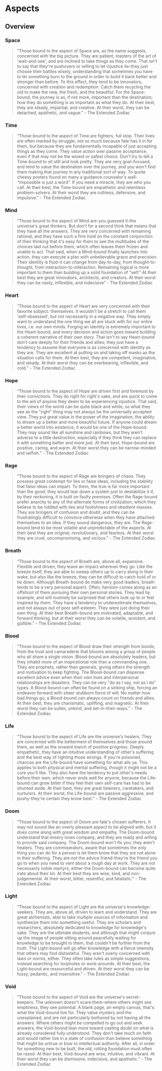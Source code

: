 # Aspects

## Overview

### Space
>“Those bound to the aspect of Space are, as the name suggests, concerned with the big picture. They are patient, masters of the art of 'wait-and-see', and are inclined to take things as they come. That isn't to say that they're pushovers or willing to let injustice lie-they just choose their battles wisely, understanding that sometimes you have to let something burn to the ground in order to build it back better and stronger than before. To this effect, they tend to be innovators, concerned with creation and redemption. Catch them recycling the old to make the new, the fresh, and the beautiful. For the Space-bound, the journey is as, if not more, important than the destination; how they do something is as important as what they do. At their best, they are steady, impartial, and creative. At their worst, they can be detached, apathetic, and vague.”
> \- The Extended Zodiac

### Time
>“Those bound to the aspect of Time are fighters, full stop. Their lives are often marked by struggle, not so much because fate has it in for them, but because they are fundamentally incapable of just accepting things as they come. They value action over passive acceptance, even if that may not be the wisest or safest choice. Don't try to tell a Time-bound to sit still and look pretty. They are very goal-focused, and tend to value the destination over the journey, and you won't find them making that journey in any traditional sort of way. To quote cheesy posters found on many a guidance counselor's wall-"impossible is just a word". If you need a miracle, they are who you call. At their best, the Time-bound are empathetic and relentless problem-solvers. At their worst they are ruthless, defensive, and impulsive.”
> \- The Extended Zodiac

### Mind
>“Those bound to the aspect of Mind are-you guessed it-the universe's great thinkers. But don't for a second think that means that they have all the answers. They are very concerned with remaining rational, and they have such a firm hold on the constant conjunction of their thinking that it's easy for them to see the multitudes of the choices laid out before them, which often leaves them frozen and unable to act. That said, when a Mind-bound finally launches into action, they can execute a plan with unbelievable grace and precision. Their identity is fluid-it can change from day-to-day, from thought-to-thought, from interaction-to-interaction. Remaining logical is more important to them than building up a solid foundation of "self." At their best they are great innovators, architects, and creators. At their worst they can be nasty, inflexible, and indecisive”
> \- The Extended Zodiac

### Heart
>“Those bound to the aspect of Heart are very concerned with their favorite subject: themselves. It wouldn't be a stretch to call them 'self-obsessed', but not necessarily in a negative way. They simply want to understand the one thing we all are stuck with for our entire lives, i.e. our own minds. Forging an identity is extremely important to the Heart-bound, and every decision and action goes toward building a coherent narrative of their own story. That isn't to say Heart-bound don't care deeply for their friends and allies; they just have a tendency to assume that everyone is as concerned with identity as they are. They are excellent at putting on and taking off masks as the situation calls for them. At their best, they are competent, imaginative, and steady. At their worst they can be overbearing, inflexible, and cold.”
> \- The Extended Zodiac

### Hope
>“Those bound to the aspect of Hope are driven first and foremost by their convictions. They do right for right's sake, and are quick to come to the aid of anyone they deem to be experiencing injustice. That said, their views of the world can be quite black and white, so what they see as the "right" thing may not always be the universally accepted view. They put great value in the power of the imagination, the ability to dream up a better and more beautiful future. If anyone could dream a better world into existence, it would be one of the Hope-bound. They may sound like all sunshine and rainbows, but they aren't adverse to a little destruction, especially if they think they can replace it with something better and more just. At their best, Hope-bound are positive, caring, and warm. At their worst they can be narrow-minded and selfish.”
> \- The Extended Zodiac

### Rage
>“Those bound to the aspect of Rage are bringers of chaos. They possess great contempt for lies or false ideas, including the stability that false ideas can impart. To them, the true is far more important than the good; they would tear down a system just to destabilize it if, by their reckoning, it is built on faulty premises. Often the Rage-bound prefer anarchy to any of the alternate forms of civilization, which they believe to be riddled with lies and foolishness and obedient masses. They are bringers of confusion and doubt, and they can be frustratingly difficult to convince otherwise when they have attached themselves to an idea. If they sound dangerous, they are. The Rage-bound tend to be most volatile and unpredictable of the aspects. At their best they are original, revolutionary, and fearless. At their worst they are cruel, uncompromising, and vicious.”
> \- The Extended Zodiac


### Breath
>“Those bound to the aspect of Breath are, above all, expansive. Flexible and driven, they leave an impact wherever they go. Like the breeze itself, they are able to sweep others up to carry along in their wake, but also like the breeze, they can be difficult to catch hold of or tie down. Although Breath-bound do make very good leaders, breath tends to be a very personal aspect. Often, heroism comes along as an offshoot of them pursuing their own personal stories. They lead by example, and will routinely be surprised that others look up to or feel inspired by them. They have a tendency to underestimate themselves, and not always out of poor self-esteem. They were just doing their own thing. At their best Breath-bound are motivated, adaptable, and forward thinking, but at their worst they can be volatile, avoidant, and gullible.”
> \- The Extended Zodiac

### Blood
>“Those bound to the aspect of Blood draw their strength from bonds, from the trust and camaraderie that blooms among a group of people who all share a single vision. Blood-bound are absolutely leaders, but they inhabit more of an inspirational role than a commanding one. They are prophets, rather than generals, giving others the strength and motivation to keep fighting. The Blood-bound can dispense excellent advice even when their own lives and interpersonal relationships are disasters. They can be very "do as I say, not as I do" types. A Blood-bound can often be found on a sinking ship, forcing an endeavor forward with sheer stubborn force of will. No matter how bad things go, a Blood-bound can always count on friends and allies. At their best, they are charismatic, uplifting, and magnetic. At their worst they can be sullen, unkind, and set-in-their-ways.”
> \- The Extended Zodiac

### Life
>“Those bound to the aspect of Life are the universe's healers. They are concerned with the betterment of themselves and those around them, as well as the onward march of positive progress. Deeply empathetic, they have an intuitive understanding of other's suffering and the best way of righting those wrongs. If you're poisoned, chances are the Life-bound have something for what ails ya. This applies to both physical and mental suffering, though it might not be a cure you'll like. They also have the tendency to put other's needs before their own, which never ends well for anyone, because the Life-bound can grow bitter if they feel their own self-care has had to be shunted aside. At their best, they are great listeners, caretakers, and nurturers. At their worst, the Life-bound are passive aggressive, and pushy-they're certain they know best.”
> \- The Extended Zodiac

### Doom
>“Those bound to the aspect of Doom are fate's chosen sufferers. It may not sound like an overly pleasant aspect to be aligned with, but it does come along with great wisdom and empathy. The Doom-bound understand that misery loves company, and they are ready and willing to provide said company. The Doom-bound won't fix you; they aren't healers. They are commiserators, aware that sometimes the only thing you can do for a person is let them know that they are not alone in their suffering. They are not the advice friend-they're the friend you go to when you need to vent about a rough day at work. They are not necessarily noble martyrs, either-the Doom-bound can become quite irate about their lot. At their best they are wise, kind, and non-judgemental. At their worst, bitter, resentful, and fatalistic.”
> \- The Extended Zodiac

### Light
>“Those bound to the aspect of Light are the universe's knowledge-seekers. They are, above all, driven to learn and understand. They are great alchemists, able to take multiple sources of information and synthesize them into something useful. They are scholars and researchers, absolutely dedicated to knowledge for knowledge's sake. They are the ultimate students, and although that might conjure up the image of people sitting around peacefully waiting for knowledge to be brought to them, that couldn't be further from the truth. The Light-bound will go after knowledge with a fierce intensity that others may find distasteful. They aren't overly concerned with laws or norms, either. They often take rules as simple suggestions, instead searching for loopholes or work-arounds. At their best, the Light-bound are resourceful and driven. At their worst they can be fussy, pedantic, and insensitive.”
> \- The Extended Zodiac

### Void
>“Those bound to the aspect of Void are the universe's secret-keepers. The unknown doesn't scare them-where others might see emptiness, they see potential. A blank page, an empty canvas, that's what the Void-bound live for. They value mystery and the unexplained, and are not particularly bothered by not having all the answers. Where others might be compelled to go out and seek answers, the Void-bound lean more toward casting doubt on what is already considered fully understood. They don't take much on faith and would rather live in a state of confusion than believe something that might be untrue or bow to intellectual authority. After all, in order for something new to be built, the old, rotting foundation must often be razed. At their best, Void-bound are wise, intuitive, and vibrant. At their worst they can be dismissive, indecisive, and apathetic.”
> \- The Extended Zodiac

